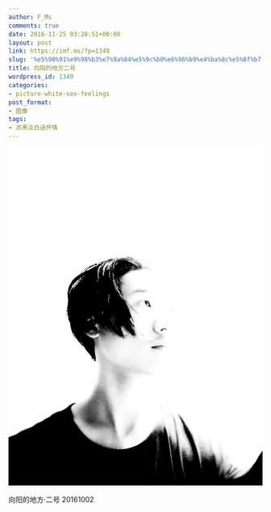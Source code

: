 ```yaml
---
author: F_Ms
comments: true
date: 2016-11-25 03:28:51+00:00
layout: post
link: https://imf.ms/?p=1349
slug: '%e5%90%91%e9%98%b3%e7%9a%84%e5%9c%b0%e6%96%b9%e4%ba%8c%e5%8f%b7'
title: 向阳的地方二号
wordpress_id: 1349
categories:
- picture-white-sex-feelings
post_format:
- 图像
tags:
- 浓黑淡白话怀情
---
```


![%e5%90%91%e9%98%b3%e7%9a%84%e5%9c%b0%e6%96%b9%e4%ba%8c%e5%8f%b7_20161002160509](/img/post/wp/2016/11/向阳的地方二号_20161002160509.jpg)


向阳的地方·二号 20161002
